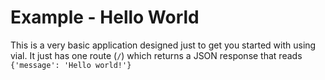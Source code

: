 # Example - Hello World

This is a very basic application designed just to get you started with using vial. It just has one route (`/`) which returns a JSON response that reads `{'message': 'Hello world!'}`
